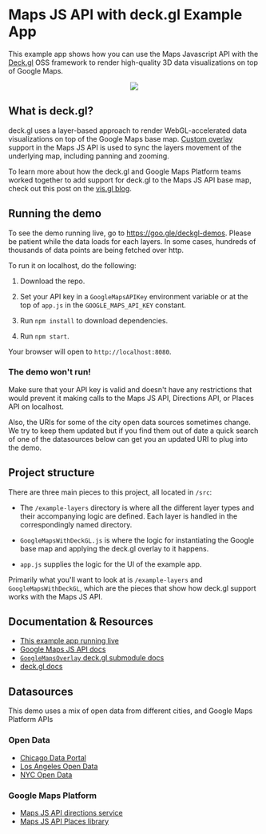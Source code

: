 # Maps JS API with deck.gl Example App

This example app shows how you can use the Maps Javascript API with the [Deck.gl](https://deck.gl) OSS framework to render high-quality 3D data visualizations on top of Google Maps.

<p align="center"><img src="https://github.com/amuramoto/deck.gl-demos-1/raw/master/src/img/screenshot.png" /></p>

## What is deck.gl?

deck.gl uses a layer-based approach to render WebGL-accelerated data visualizations on top of the Google Maps base map. [Custom overlay](https://developers.google.com/maps/documentation/javascript/customoverlays) support in the Maps JS API is used to sync the layers movement of the underlying map, including panning and zooming.

To learn more about how the deck.gl and Google Maps Platform teams worked together to add support for deck.gl to the Maps JS API base map, check out this post on the [vis.gl blog](https://medium.com/vis-gl/using-deck-gl-with-google-maps-9c868d18e3cd).

## Running the demo

To see the demo running live, go to https://goo.gle/deckgl-demos. Please be patient while the data loads for each layers. In some cases, hundreds of thousands of data points are being fetched over http.

To run it on localhost, do the following:

1. Download the repo.

2. Set your API key in a `GoogleMapsAPIKey` environment variable or at the top of `app.js` in the `GOOGLE_MAPS_API_KEY` constant.

3. Run `npm install` to download dependencies.

4. Run `npm start`.

Your browser will open to `http://localhost:8080`.

### The demo won't run!

Make sure that your API key is valid and doesn't have any restrictions that would prevent it making calls to the Maps JS API, Directions API, or Places API on localhost.

Also, the URIs for some of the city open data sources sometimes change. We try to keep them updated but if you find them out of date a quick search of one of the datasources below can get you an updated URI to plug into the demo.

## Project structure

There are three main pieces to this project, all located in `/src`:

- The `/example-layers` directory is where all the different layer types and their accompanying logic are defined. Each layer is handled in the correspondingly named directory.

- `GoogleMapsWithDeckGL.js` is where the logic for instantiating the Google base map and applying the deck.gl overlay to it happens.

- `app.js` supplies the logic for the UI of the example app.

Primarily what you'll want to look at is `/example-layers` and `GoogleMapsWithDeckGL`, which are the pieces that show how deck.gl support works with the Maps JS API.

## Documentation & Resources

- [This example app running live](https://goo.gle/deckgl-demos)
- [Google Maps JS API docs](https://developers.google.com/maps/documentation/javascript/)
- [`GoogleMapsOverlay` deck.gl submodule docs](https://deck.gl/#/documentation/submodule-api-reference/deckgl-google-maps/overview)
- [deck.gl docs](https://deck.gl/#/documentation/overview/introduction)

## Datasources

This demo uses a mix of open data from different cities, and Google Maps Platform APIs

### Open Data

- [Chicago Data Portal](https://data.cityofchicago.org/)
- [Los Angeles Open Data](https://data.lacity.org/)
- [NYC Open Data](https://data.cityofnewyork.us/)

### Google Maps Platform

- [Maps JS API directions service](https://developers.google.com/maps/documentation/javascript/directions)
- [Maps JS API Places library](https://developers.google.com/maps/documentation/javascript/places)